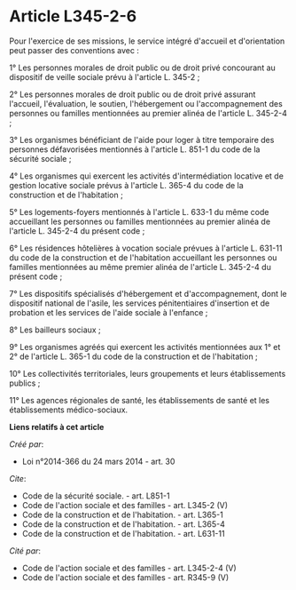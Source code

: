 # Article L345-2-6

Pour l'exercice de ses missions, le service intégré d'accueil et d'orientation peut passer des conventions avec : 

1° Les personnes morales de droit public ou de droit privé concourant au dispositif de veille sociale prévu à l'article L.
345-2 ; 

2° Les personnes morales de droit public ou de droit privé assurant l'accueil, l'évaluation, le soutien, l'hébergement ou
l'accompagnement des personnes ou familles mentionnées au premier alinéa de l'article L. 345-2-4 ; 

3° Les organismes bénéficiant de l'aide pour loger à titre temporaire des personnes défavorisées mentionnés à l'article L.
851-1 du code de la sécurité sociale ; 

4° Les organismes qui exercent les activités d'intermédiation locative et de gestion locative sociale prévus à l'article L.
365-4 du code de la construction et de l'habitation ; 

5° Les logements-foyers mentionnés à l'article L. 633-1 du même code accueillant les personnes ou familles mentionnées au
premier alinéa de l'article L. 345-2-4 du présent code ; 

6° Les résidences hôtelières à vocation sociale prévues à l'article L. 631-11 du code de la construction et de l'habitation
accueillant les personnes ou familles mentionnées au même premier alinéa de l'article L. 345-2-4 du présent code ; 

7° Les dispositifs spécialisés d'hébergement et d'accompagnement, dont le dispositif national de l'asile, les services
pénitentiaires d'insertion et de probation et les services de l'aide sociale à l'enfance ; 

8° Les bailleurs sociaux ; 

9° Les organismes agréés qui exercent les activités mentionnées aux 1° et 2° de l'article L. 365-1 du code de la construction
et de l'habitation ; 

10° Les collectivités territoriales, leurs groupements et leurs établissements publics ; 

11° Les agences régionales de santé, les établissements de santé et les établissements médico-sociaux.

**Liens relatifs à cet article**

_Créé par_:

  - Loi n°2014-366 du 24 mars 2014 - art. 30

_Cite_:

  - Code de la sécurité sociale. - art. L851-1
  - Code de l'action sociale et des familles - art. L345-2 (V)
  - Code de la construction et de l'habitation. - art. L365-1
  - Code de la construction et de l'habitation. - art. L365-4
  - Code de la construction et de l'habitation. - art. L631-11

_Cité par_:

  - Code de l'action sociale et des familles - art. L345-2-4 (V)
  - Code de l'action sociale et des familles - art. R345-9 (V)
